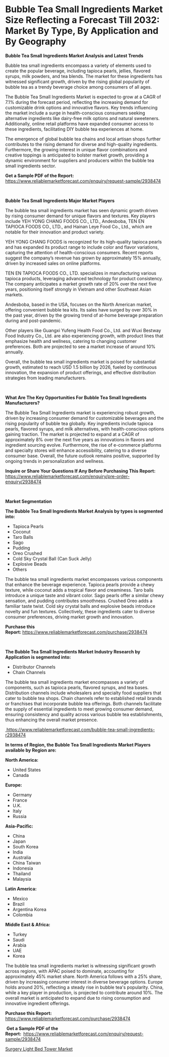 <p><h1>Bubble Tea Small Ingredients Market Size Reflecting a Forecast Till 2032: Market By Type, By Application and By Geography</h1></p><p><strong>Bubble Tea Small Ingredients Market Analysis and Latest Trends</strong></p>
<p><p>Bubble tea small ingredients encompass a variety of elements used to create the popular beverage, including tapioca pearls, jellies, flavored syrups, milk powders, and tea blends. The market for these ingredients has witnessed significant growth, driven by the rising global popularity of bubble tea as a trendy beverage choice among consumers of all ages.</p><p>The Bubble Tea Small Ingredients Market is expected to grow at a CAGR of 7.1% during the forecast period, reflecting the increasing demand for customizable drink options and innovative flavors. Key trends influencing the market include a surge in health-conscious consumers seeking alternative ingredients like dairy-free milk options and natural sweeteners. Additionally, online retail platforms have expanded consumer access to these ingredients, facilitating DIY bubble tea experiences at home.</p><p>The emergence of global bubble tea chains and local artisan shops further contributes to the rising demand for diverse and high-quality ingredients. Furthermore, the growing interest in unique flavor combinations and creative toppings is anticipated to bolster market growth, providing a dynamic environment for suppliers and producers within the bubble tea small ingredients sector.</p></p>
<p><strong>Get a Sample PDF of the Report:&nbsp;</strong> <a href="https://www.reliablemarketforecast.com/enquiry/request-sample/2938474?utm_campaign=3085&utm_medium=2&utm_source=Github&utm_content=ia&utm_term=15032025&utm_id=bubble-tea-small-ingredients">https://www.reliablemarketforecast.com/enquiry/request-sample/2938474</a></p>
<p>&nbsp;</p>
<p><strong>Bubble Tea Small Ingredients Major Market Players</strong></p>
<p><p>The bubble tea small ingredients market has seen dynamic growth driven by rising consumer demand for unique flavors and textures. Key players include YEH YONG CHANG FOODS CO., LTD., Andesboba, TEN EN TAPIOCA FOODS CO., LTD., and Hainan Leye Food Co., Ltd., which are notable for their innovation and product variety.</p><p>YEH YONG CHANG FOODS is recognized for its high-quality tapioca pearls and has expanded its product range to include color and flavor variations, capturing the attention of health-conscious consumers. Recent reports suggest the company’s revenue has grown by approximately 15% annually, driven by increased sales on online platforms.</p><p>TEN EN TAPIOCA FOODS CO., LTD. specializes in manufacturing various tapioca products, leveraging advanced technology for product consistency. The company anticipates a market growth rate of 20% over the next five years, positioning itself strongly in Vietnam and other Southeast Asian markets.</p><p>Andesboba, based in the USA, focuses on the North American market, offering convenient bubble tea kits. Its sales have surged by over 30% in the past year, driven by the growing trend of at-home beverage preparation during and post-pandemic.</p><p>Other players like Guangxi Yufeng Health Food Co., Ltd. and Wuxi Bestway Food Industry Co., Ltd. are also experiencing growth, with product lines that emphasize health and wellness, catering to changing customer preferences. Both are projected to see a market increase of around 10% annually.</p><p>Overall, the bubble tea small ingredients market is poised for substantial growth, estimated to reach USD 1.5 billion by 2026, fueled by continuous innovation, the expansion of product offerings, and effective distribution strategies from leading manufacturers.</p></p>
<p>&nbsp;</p>
<p><strong>What Are The Key Opportunities For Bubble Tea Small Ingredients Manufacturers?</strong></p>
<p><p>The Bubble Tea Small Ingredients market is experiencing robust growth, driven by increasing consumer demand for customizable beverages and the rising popularity of bubble tea globally. Key ingredients include tapioca pearls, flavored syrups, and milk alternatives, with health-conscious options gaining traction. The market is projected to expand at a CAGR of approximately 8% over the next five years as innovations in flavors and ingredient sourcing evolve. Furthermore, the rise of e-commerce platforms and specialty stores will enhance accessibility, catering to a diverse consumer base. Overall, the future outlook remains positive, supported by ongoing trends in personalization and wellness.</p></p>
<p><strong>Inquire or Share Your Questions If Any Before Purchasing This Report:</strong> <a href="https://www.reliablemarketforecast.com/enquiry/pre-order-enquiry/2938474?utm_campaign=3085&utm_medium=2&utm_source=Github&utm_content=ia&utm_term=15032025&utm_id=bubble-tea-small-ingredients">https://www.reliablemarketforecast.com/enquiry/pre-order-enquiry/2938474</a></p>
<p>&nbsp;</p>
<p><strong>Market Segmentation</strong></p>
<p><strong>The Bubble Tea Small Ingredients Market Analysis by types is segmented into:</strong></p>
<p><ul><li>Tapioca Pearls</li><li>Coconut</li><li>Taro Balls</li><li>Sago</li><li>Pudding</li><li>Oreo Crushed</li><li>Cold Sky Crystal Ball (Can Suck Jelly)</li><li>Explosive Beads</li><li>Others</li></ul></p>
<p><p>The bubble tea small ingredients market encompasses various components that enhance the beverage experience. Tapioca pearls provide a chewy texture, while coconut adds a tropical flavor and creaminess. Taro balls introduce a unique taste and vibrant color. Sago pearls offer a similar chewy sensation, and pudding contributes smoothness. Crushed Oreo adds a familiar taste twist. Cold sky crystal balls and explosive beads introduce novelty and fun textures. Collectively, these ingredients cater to diverse consumer preferences, driving market growth and innovation.</p></p>
<p><strong>Purchase this Report:&nbsp;</strong><a href="https://www.reliablemarketforecast.com/purchase/2938474?utm_campaign=3085&utm_medium=2&utm_source=Github&utm_content=ia&utm_term=15032025&utm_id=bubble-tea-small-ingredients">https://www.reliablemarketforecast.com/purchase/2938474</a></p>
<p>&nbsp;</p>
<p><strong>The Bubble Tea Small Ingredients Market Industry Research by Application is segmented into:</strong></p>
<p><ul><li>Distributor Channels</li><li>Chain Channels</li></ul></p>
<p><p>The bubble tea small ingredients market encompasses a variety of components, such as tapioca pearls, flavored syrups, and tea bases. Distribution channels include wholesalers and specialty food suppliers that cater to bubble tea shops. Chain channels refer to established retail brands or franchises that incorporate bubble tea offerings. Both channels facilitate the supply of essential ingredients to meet growing consumer demand, ensuring consistency and quality across various bubble tea establishments, thus enhancing the overall market presence.</p></p>
<p><a href="https://www.reliablemarketforecast.com/bubble-tea-small-ingredients-r2938474?utm_campaign=3085&utm_medium=2&utm_source=Github&utm_content=ia&utm_term=15032025&utm_id=bubble-tea-small-ingredients">&nbsp;https://www.reliablemarketforecast.com/bubble-tea-small-ingredients-r2938474</a></p>
<p><strong>In terms of Region, the Bubble Tea Small Ingredients Market Players available by Region are:</strong></p>
<p>
    <p> <strong> North America: </strong>
        <ul>
            <li>United States</li>
            <li>Canada</li>
        </ul>
        </p> 
    <p> <strong> Europe: </strong>
        <ul>
            <li>Germany</li>
            <li>France</li>
            <li>U.K.</li>
            <li>Italy</li>
            <li>Russia</li>
        </ul>
        </p> 
    <p> <strong> Asia-Pacific: </strong>
        <ul>
            <li>China</li>
            <li>Japan</li>
            <li>South Korea</li>
            <li>India</li>
            <li>Australia</li>
            <li>China Taiwan</li>
            <li>Indonesia</li>
            <li>Thailand</li>
            <li>Malaysia</li>
        </ul>
        </p> 
    <p> <strong> Latin America: </strong>
        <ul>
            <li>Mexico</li>
            <li>Brazil</li>
            <li>Argentina Korea</li>
            <li>Colombia</li>
        </ul>
        </p> 
    <p> <strong> Middle East & Africa: </strong>
        <ul>
            <li>Turkey</li>
            <li>Saudi</li>
            <li>Arabia</li>
            <li>UAE</li>
            <li>Korea</li>
        </ul>
    </p>
    </p>
<p><p>The bubble tea small ingredients market is witnessing significant growth across regions, with APAC poised to dominate, accounting for approximately 45% market share. North America follows with a 25% share, driven by increasing consumer interest in diverse beverage options. Europe holds around 20%, reflecting a steady rise in bubble tea's popularity. China, while a key player in production, is projected to contribute around 10%. The overall market is anticipated to expand due to rising consumption and innovative ingredient offerings.</p></p>
<p><strong>Purchase this Report: </strong><a href="https://www.reliablemarketforecast.com/purchase/2938474?utm_campaign=3085&utm_medium=2&utm_source=Github&utm_content=ia&utm_term=15032025&utm_id=bubble-tea-small-ingredients">https://www.reliablemarketforecast.com/purchase/2938474</a></p>
<p>&nbsp;<strong>Get a Sample PDF of the Report:&nbsp;&nbsp;</strong><a href="https://www.reliablemarketforecast.com/enquiry/request-sample/2938474?utm_campaign=3085&utm_medium=2&utm_source=Github&utm_content=ia&utm_term=15032025&utm_id=bubble-tea-small-ingredients">https://www.reliablemarketforecast.com/enquiry/request-sample/2938474</a></p>
<p><strong></strong></p>
<p><p><a href="https://github.com/xalatieusope/Market-Research-Report-List-1/blob/main/surgery-light-bed-tower-market.md?utm_campaign=3085&utm_medium=2&utm_source=Github&utm_content=ia&utm_term=15032025&utm_id=bubble-tea-small-ingredients">Surgery Light Bed Tower Market</a></p></p>